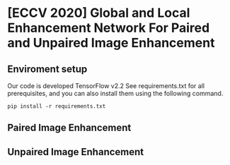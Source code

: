 # [ECCV 2020] Global and Local Enhancement Network For Paired and Unpaired Image Enhancement

## Enviroment setup
Our code is developed TensorFlow v2.2 See requirements.txt for all prerequisites, and you can also install them using the following command.

```
pip install -r requirements.txt
```

## Paired Image Enhancement

## Unpaired Image Enhancement
